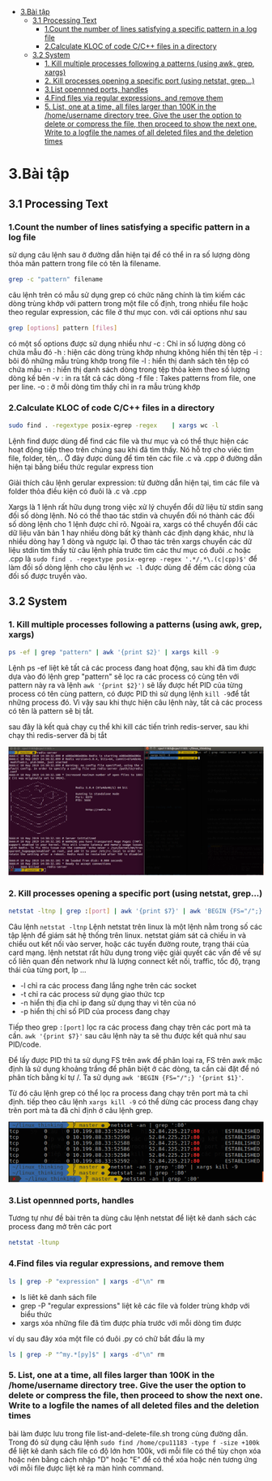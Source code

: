 - [3.Bài tập](#3b%C3%A0i-t%E1%BA%ADp)
  - [3.1 Processing Text](#31-processing-text)
    - [1.Count the number of lines satisfying a specific pattern in a log file](#1count-the-number-of-lines-satisfying-a-specific-pattern-in-a-log-file)
    - [2.Calculate KLOC of code C/C++ files in a directory](#2calculate-kloc-of-code-cc-files-in-a-directory)
  - [3.2 System](#32-system)
    - [1. Kill multiple processes following a patterns (using awk, grep, xargs)](#1-kill-multiple-processes-following-a-patterns-using-awk-grep-xargs)
    - [2. Kill processes opening a specific port (using netstat, grep...)](#2-kill-processes-opening-a-specific-port-using-netstat-grep)
    - [3.List opennned ports, handles](#3list-opennned-ports-handles)
    - [4.Find files via regular expressions, and remove them](#4find-files-via-regular-expressions-and-remove-them)
    - [5. List, one at a time, all files larger than 100K in the /home/username directory tree. Give the user the option to delete or compress the file, then proceed to show the next one. Write to a logfile the names of all deleted files and the deletion times](#5-list-one-at-a-time-all-files-larger-than-100k-in-the-homeusername-directory-tree-give-the-user-the-option-to-delete-or-compress-the-file-then-proceed-to-show-the-next-one-write-to-a-logfile-the-names-of-all-deleted-files-and-the-deletion-times)
# 3.Bài tập

## 3.1 Processing Text

### 1.Count the number of lines satisfying a specific pattern in a log file

sử dụng câu lệnh sau ở đường dẫn hiện tại để có thể in ra số lượng dòng thỏa mãn pattern trong file có tên là filename.

```sh
grep -c "pattern" filename
```

câu lệnh trên có mẫu sử dụng grep có chức năng chính là tìm kiếm các dòng trùng khớp với pattern trong một file cố định, trong nhiều file hoặc theo regular expression, các file ở thư mục con. với cái options như sau

```sh
grep [options] pattern [files]
```

có một số options được sử dụng nhiều như
-c : Chỉ in số  lượng dòng có chứa mẫu đó
-h : hiện các dòng trùng khớp nhưng không hiển thị tên tệp
-i : bôi đỏ những mẫu trùng khớp trong file
-l : hiển thị danh sách tên tệp có chứa mẫu
-n : hiển thị danh sách dòng trong tệp thỏa kèm theo số lượng dòng kế bên
-v : in ra tất cả các dòng
-f file : Takes patterns from file, one per line.
-o : ở mỗi dòng tìm thấy chỉ in ra mẫu trùng khớp

### 2.Calculate KLOC of code C/C++ files in a directory

```sh
sudo find . -regextype posix-egrep -regex    | xargs wc -l
```

Lệnh find được dùng để find các file và thư mục và có thể thực hiện các hoạt động tiếp theo trên chúng sau khi đã tìm thấy. Nó hỗ trợ cho viêc tìm file, folder, tên,.. Ở đây được dùng để  tìm tên các file .c và .cpp ở đường dẫn hiện tại bằng biểu thức regular express tion

Giải thích câu lệnh gerular expression: từ đường dẫn hiện tại, tìm các file và folder thỏa điều kiện có đuôi là .c và .cpp

Xargs là 1 lệnh rất hữu dụng trong việc xử lý chuyển đổi dữ liệu từ stdin sang đối số dòng lệnh.  Nó có thể thao tác stdin và chuyển đối nó thành các đối số dòng lệnh cho 1 lệnh được chỉ rõ.  Ngoài ra, xargs có thể chuyển đổi các dữ liệu văn bản 1 hay nhiều dòng bất kỳ thành các định dạng khác, như là nhiều dòng hay 1 dòng và ngược lại. Ở thao tác trên xargs chuyển các dữ liệu stdin tìm thấy từ câu lệnh phía trước tìm các thư mục có đuôi .c hoặc .cpp là ```sudo find . -regextype posix-egrep -regex '.*/.*\.(c|cpp)$'``` để làm đối số dòng lệnh cho câu lệnh ```wc -l``` được dùng để đếm các dòng của đối số được truyền vào.

## 3.2 System

### 1. Kill multiple processes following a patterns (using awk, grep, xargs)

```sh
ps -ef | grep "pattern" | awk '{print $2}' | xargs kill -9
```

Lệnh ps -ef liệt kê tất cả các process đang hoat động, sau khi đã tìm được dựa vào đó lệnh grep "pattern" sẽ lọc ra các process có cùng tên với pattern này ra và lệnh ```awk '{print $2}')``` sẽ lấy được hết PID của từng process có tên cùng pattern, có được PID thì sử dụng lệnh ```kill -9```để tắt những process đó. Vì vậy sau khi thực hiện câu lệnh này, tất cả các process có tên là pattern sẽ bị tắt.

sau đây là kết quả chạy cụ thể khi kill các tiến trình redis-server, sau khi chạy thì redis-server đã bị tắt

![kill redis-server](../image/kill_redis_server_pid.png)

### 2. Kill processes opening a specific port (using netstat, grep...)

```sh
netstat -ltnp | grep :[port] | awk '{print $7}' | awk 'BEGIN {FS="/";} {print $1}' | xargs kill
```

Câu lệnh ```netstat -ltnp``` Lệnh netstat trên linux là một lệnh nằm trong số các tập lệnh để giám sát hệ thống trên linux. netstat giám sát cả chiều in và chiều out kết nối vào server, hoặc các tuyến đường route, trạng thái của card mạng. lệnh netstat rất hữu dụng trong việc giải quyết các vấn đề về sự cố liên quan đến network như là lượng connect kết nối, traffic, tốc độ, trạng thái của từng port, Ip …



* -l chỉ ra các process đang lắng nghe trên các socket
* -t chỉ ra các process sử dụng giao thức tcp
* -n hiển thị địa chỉ ip đang sử dụng thay vì tên của nó
* -p hiển thị chỉ số PID của process đang chạy

Tiếp theo grep ```:[port]``` lọc ra các process đang chạy trên các port mà ta cần. ```awk '{print $7}'``` sau câu lệnh này ta sẽ thu được kết quả như sau PID/code.

Để lấy được PID thì ta sử dụng FS trên awk để phân loại ra, FS trên awk mặc định là sử dụng khoảng trắng để phân biệt ở các dòng, ta cần cài đặt để  nó phân tích bằng kí tự /. Ta sử dụng ```awk 'BEGIN {FS="/";} '{print $1}'```.

Từ đó câu lệnh grep có thể lọc ra process đang chạy trên port mà ta chỉ định. tiếp theo câu lệnh ```xargs kill -9``` có thể  dừng các process đang chạy trên port mà ta đã chỉ định ở câu lệnh grep.

![kill redis-server](../image/kill_process_by_port.png)

### 3.List opennned ports, handles

Tương tự như đề bài trên ta dùng câu lệnh netstat để  liệt kê danh sách các process đang mở trên các port

```sh
netstat -ltunp
```

### 4.Find files via regular expressions, and remove them

```sh
ls | grep -P "expression" | xargs -d"\n" rm
```

* ls liêt kê danh sách file
* grep -P "regular expressions" liệt kê các file và folder trùng khớp với biểu thức
* xargs xóa những file đã tìm được phía trước với mỗi dòng tìm được

ví dụ sau đây xóa một file có đuôi .py có chữ bắt đầu là my

```sh
ls | grep -P "^my.*[py]$" | xargs -d"\n" rm
```

### 5. List, one at a time, all files larger than 100K in the /home/username directory tree. Give the user the option to delete or compress the file, then proceed to show the next one. Write to a logfile the names of all deleted files and the deletion times

bài làm được lưu trong file list-and-delete-file.sh trong cùng đường dẫn. Trong đó sử dụng câu lệnh `sudo find /home/cpu11183 -type f -size +100k` để liệt kê danh sách file có độ lớn hơn 100k, với mỗi file có thể tùy chọn xóa hoặc nén bằng cách nhập "D" hoặc "E" để có thể xóa hoặc nén tương ứng với mỗi file được liệt kê ra màn hình command.